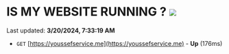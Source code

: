 # IS MY WEBSITE RUNNING ? [![](https://img.shields.io/static/v1?label=Sponsor&message=%E2%9D%A4&logo=GitHub&color=%23fe8e86)](https://github.com/sponsors/<username>)

Last updated: **3/20/2024, 7:33:19 AM**

- `GET` [https://youssefservice.me](https://youssefservice.me) - **Up** (176ms)

